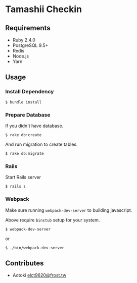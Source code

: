 Tamashii Checkin
===

## Requirements

* Ruby 2.4.0
* PostgreSQL 9.5+
* Redis
* Node.js
* Yarn

## Usage

### Install Dependency

```
$ bundle install
```

### Prepare Database

If you didn't have database.

```
$ rake db:create
```

And run migration to create tables.

```
$ rake db:migrate
```

### Rails

Start Rails server

```
$ rails s
```

### Webpack

Make sure running `webpack-dev-server` to building javascript.

Above require `binstub` setup for your system.

```
$ webpack-dev-server
```

or

```
$ ./bin/webpack-dev-server
```

## Contributes

* Aotoki <elct9620@frost.tw>
